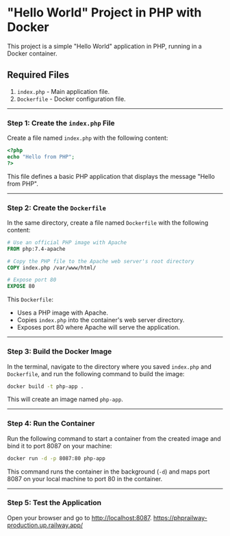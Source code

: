 # "Hello World" Project in PHP with Docker

This project is a simple "Hello World" application in PHP, running in a Docker container.

## Required Files

1. `index.php` - Main application file.
2. `Dockerfile` - Docker configuration file.

---

### Step 1: Create the `index.php` File

Create a file named `index.php` with the following content:

```php
<?php
echo "Hello from PHP";
?>
```

This file defines a basic PHP application that displays the message "Hello from PHP".

---

### Step 2: Create the `Dockerfile`

In the same directory, create a file named `Dockerfile` with the following content:

```Dockerfile
# Use an official PHP image with Apache
FROM php:7.4-apache

# Copy the PHP file to the Apache web server's root directory
COPY index.php /var/www/html/

# Expose port 80
EXPOSE 80
```

This `Dockerfile`:
- Uses a PHP image with Apache.
- Copies `index.php` into the container's web server directory.
- Exposes port 80 where Apache will serve the application.

---

### Step 3: Build the Docker Image

In the terminal, navigate to the directory where you saved `index.php` and `Dockerfile`, and run the following command to build the image:

```bash
docker build -t php-app .
```

This will create an image named `php-app`.

---

### Step 4: Run the Container

Run the following command to start a container from the created image and bind it to port 8087 on your machine:

```bash
docker run -d -p 8087:80 php-app
```

This command runs the container in the background (`-d`) and maps port 8087 on your local machine to port 80 in the container.

---

### Step 5: Test the Application

Open your browser and go to [http://localhost:8087](http://localhost:8087). 
https://phprailway-production.up.railway.app/
